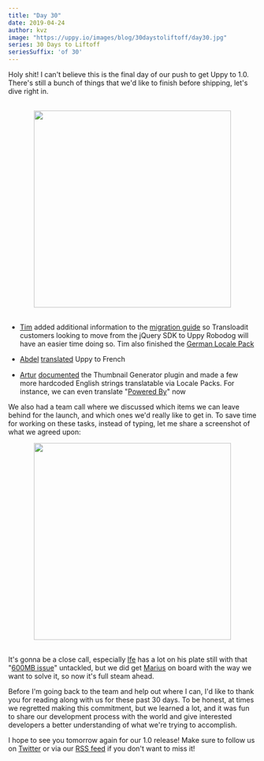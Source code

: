 ```yaml
---
title: "Day 30"
date: 2019-04-24
author: kvz
image: "https://uppy.io/images/blog/30daystoliftoff/day30.jpg"
series: 30 Days to Liftoff
seriesSuffix: 'of 30'
---
```


Holy shit! I can't believe this is the final day of our push to get Uppy to 1.0. There's still a bunch of things that we'd like to finish before shipping, let's dive right in.

<center><br /><img width="400" src="/images/blog/30daystoliftoff/day30.jpg"><br /><br /></center>

<!--more-->

- [Tim](https://github.com/tim-kos) added additional information to the [migration guide](https://uppy.io/docs/robodog/form/#Migrating-From-the-jQuery-SDK) so Transloadit customers looking to move from the jQuery SDK to Uppy Robodog will have an easier time doing so. Tim also finished the [German Locale Pack](https://github.com/transloadit/uppy/pull/1475)

- [Abdel](https://github.com/kiloreux) [translated](https://github.com/transloadit/uppy/pull/1481) Uppy to French <img src="https://avatars1.githubusercontent.com/u/20061212?s=460&v=4" width="16" align="absmiddle">

- [Artur](https://github.com/arturi) [documented](https://github.com/transloadit/uppy/pull/1468) the Thumbnail Generator plugin and made a few more hardcoded English strings translatable via Locale Packs. For instance, we can even translate "[Powered By](https://github.com/transloadit/uppy/commit/6d36309b72b62e215caa172a6300a0f0c7083ce8)" now 

We also had a team call where we discussed which items we can leave behind for the launch, and which ones we'd really like to get in. To save time for working on these tasks, instead of typing, let me share a screenshot of what we agreed upon:

<center><a rel="noreferrer noopener" target="_blank" href="/images/blog/30daystoliftoff/2019-04-day30-board.png"><img width="400" src="/images/blog/30daystoliftoff/2019-04-day30-board.png"></a><br /><br /></center>

It's gonna be a close call, especially [Ife](https://github.com/ifedapoolarewaju) has a lot on his plate still with that "[600MB issue](https://github.com/tus/tus-js-client/issues/146)" untackled, but we did get [Marius](https://github.com/Acconut) on board with the way we want to solve it, so now it's full steam ahead.

Before I'm going back to the team and help out where I can, I'd like to thank you for reading along with us for these past 30 days. To be honest, at times we regretted making this commitment, but we learned a lot, and it was fun to share our development process with the world and give interested developers a better understanding of what we're trying to accomplish.

I hope to see you tomorrow again for our 1.0 release! Make sure to follow us on [Twitter](https://twitter.com/uppy_io) or via our [RSS feed](https://uppy.io/atom.xml) if you don't want to miss it!


<!-- <center><img width="400" src="https://media.giphy.com/media/11syU6ZZ6PsGRO/giphy.gif"><br/><br/></center> -->